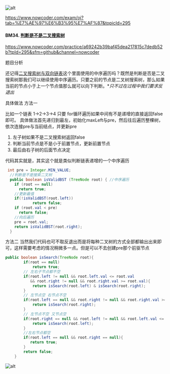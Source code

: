 ![alt](https://uploadfiles.nowcoder.com/bm/top101-head.jpg)

https://www.nowcoder.com/exam/oj?tab=%E7%AE%97%E6%B3%95%E7%AF%87&topicId=295

#### BM34. [判断是不是二叉搜索树](https://www.nowcoder.com/practice/a69242b39baf45dea217815c7dedb52b?tpId=295&sfm=github&channel=nowcoder)

https://www.nowcoder.com/practice/a69242b39baf45dea217815c7dedb52b?tpId=295&sfm=github&channel=nowcoder


题目分析

还记得[二叉搜索树与双向链表](https://www.nowcoder.com/practice/947f6eb80d944a84850b0538bf0ec3a5)这个里面使用的中序遍历吗？既然是判断是否是二叉搜索树那我们可以继续使用中序遍历。只要之前的节点是二叉树搜索树，那么如果当前的节点小于上一个节点值那么就可以向下判断。**只不过在过程中我们要求反退出*


具体做法
方法一

比如一个链表
1->2->3->4  只要      for循环遍历如果中间有不是递增的直接返回false即可。
具体做法首先递归到最左，初始化maxLeft与pre，然后往后遍历整棵树，依次连接pre与当前结点，并更新pre

1. 左子树如果不是二叉搜索树返回false
2. 判断当前节点是不是小于前置节点，更新前置节点
3. 最后由右子树的后面节点决定

代码其实就是，其实这个就是类似判断链表递增的一个中序遍历

```java
 int pre = Integer.MIN_VALUE;
  //判断是不是搜索二叉树
  public boolean isValidBST (TreeNode root) { //中序遍历
    if (root == null)
      return true;
    //更新最值
    if(!isValidBST(root.left))
            return false;
    if (root.val < pre)
      return false;
    //向后遍历
    pre = root.val;
    return isValidBST(root.right);
  }
```


方法二
当然我们代码也可不取反退出而是将每种二叉树的方式全部都输出出来即可，这样需要考虑的情况稍微多一点。但是可以不去创建pre那个前驱节点

```java
public boolean isSearch(TreeNode root){
        if(root == null)
            return true;
        // 左右子节点都不空
        if(root.left != null && root.left.val <= root.val 
           && root.right != null && root.right.val >= root.val){
            return isSearch(root.left) & isSearch(root.right);
        }
        // 左节点空 右节点不空
        if(root.left == null && root.right != null && root.right.val >= root.val ){
            return isSearch(root.right);
        }
        // 左节点不空 又节点空
        if(root.right == null && root.left != null && root.left.val <= root.val){
            return isSearch(root.left);
        }
        //左右节点都空
        if(root.left == null && root.right == null){
           return true;
        }
        return false;
    }
```

![alt](https://uploadfiles.nowcoder.com/bm/top101-tail.jpg)
